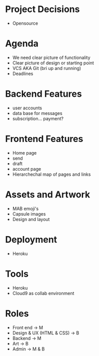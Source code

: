 # Project Decisions
- Opensource

# Agenda
- We need clear picture of functionality
- Clear picture of design or starting point
- VCS AKA Git (bri up and running)
- Deadlines

# Backend Features
- user accounts
- data base for messages
- subscription... payment?

# Frontend Features
- Home page
- send
- draft
- account page
- Hierarchechal map of pages and links

# Assets and Artwork
- MAB emoji's
- Capsule images
- Design and layout

# Deployment
- Heroku

# Tools
- Heroku
- Cloud9 as collab environment

# Roles
- Front end -> M
- Design & UX (HTML & CSS) -> B
- Backend -> M
- Art -> B
- Admin -> M & B

